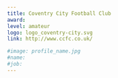 ```yaml
---
title: Coventry City Football Club
award:
level: amateur
logo: logo_coventry-city.svg
link: http://www.ccfc.co.uk/

#image: profile_name.jpg
#name:
#job:
---
```

